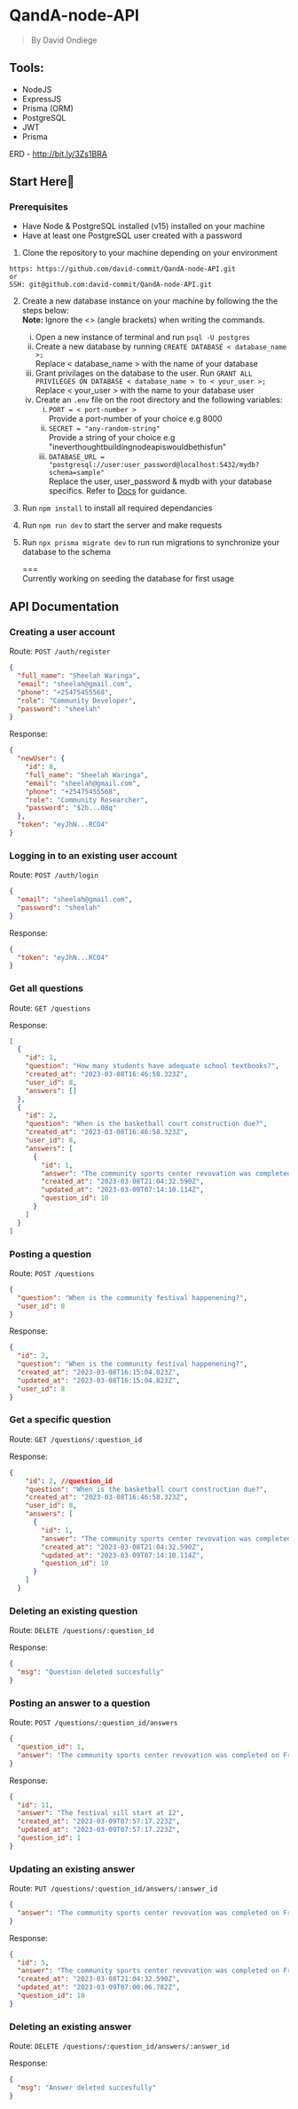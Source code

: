 # QandA-node-API

> By David Ondiege

## Tools:

- NodeJS
- ExpressJS
- Prisma (ORM)
- PostgreSQL
- JWT
- Prisma

ERD - http://bit.ly/3Zs1BRA

## Start Here🚀

### Prerequisites

- Have Node & PostgreSQL installed (v15) installed on your machine
- Have at least one PostgreSQL user created with a password

1. Clone the repository to your machine depending on your environment

```
https: https://github.com/david-commit/QandA-node-API.git
or
SSH: git@github.com:david-commit/QandA-node-API.git
```

2.  Create a new database instance on your machine by following the the steps below:
    <br /><strong>Note:</strong> Ignore the <> (angle brackets) when writing the commands.

    <ol type="i">
      <li>Open a new instance of terminal and run <code>psql -U postgres</code></li>
      <li>Create a new database by running <code>CREATE DATABASE < database_name >;</code>
        <br />
        Replace < database_name > with the name of your database
      </li>
      <li>Grant privilages on the database to the user. Run <code>GRANT ALL PRIVILEGES ON DATABASE < database_name > to < your_user >;</code>
        <br />
        Replace < your_user > with the name to your database user
      </li>
      <li>
        Create an <code>.env</code> file on the root directory and the following variables:
        <ol type="i">
          <li><code>PORT = < port-number > </code> <br />
          Provide a port-number of your choice e.g 8000</li>
          <li><code>SECRET = "any-random-string" </code> <br />
          Provide a string of your choice e.g "ineverthoughtbuildingnodeapiswouldbethisfun"</li>
          <li><code>DATABASE_URL = "postgresql://user:user_password@localhost:5432/mydb?schema=sample" </code> <br />
          Replace the user, user_password & mydb with your database specifics. Refer to <a href="https://www.prisma.io/docs/concepts/database-connectors/postgresql">Docs</a> for guidance.</li>
        </ol>
      </li>
    </ol>

3. Run `npm install` to install all required dependancies

4. Run `npm run dev` to start the server and make requests

5. Run `npx prisma migrate dev` to run run migrations to synchronize your database to the schema

    === <br />
    Currently working on seeding the database for first usage

## API Documentation

### Creating a user account

Route: `POST /auth/register`

```json
{
  "full_name": "Sheelah Waringa",
  "email": "sheelah@gmail.com",
  "phone": "+25475455568",
  "role": "Community Developer",
  "password": "sheelah"
}
```

Response:

```json
{
  "newUser": {
    "id": 8,
    "full_name": "Sheelah Waringa",
    "email": "sheelah@gmail.com",
    "phone": "+25475455568",
    "role": "Community Researcher",
    "password": "$2b...08q"
  },
  "token": "eyJhN...RCO4"
}
```

### Logging in to an existing user account

Route: `POST /auth/login`

```json
{
  "email": "sheelah@gmail.com",
  "password": "sheelah"
}
```

Response:

```json
{
  "token": "eyJhN...RCO4"
}
```

### Get all questions

Route: `GET /questions`

Response:

```json
[
  {
    "id": 1,
    "question": "How many students have adequate school textbooks?",
    "created_at": "2023-03-08T16:46:58.323Z",
    "user_id": 8,
    "answers": []
  },
  {
    "id": 2,
    "question": "When is the basketball court construction due?",
    "created_at": "2023-03-08T16:46:58.323Z",
    "user_id": 8,
    "answers": [
      {
        "id": 1,
        "answer": "The community sports center revovation was completed on Friday, the youth can now play basketball at the court.",
        "created_at": "2023-03-08T21:04:32.590Z",
        "updated_at": "2023-03-09T07:14:10.114Z",
        "question_id": 10
      }
    ]
  }
]
```

### Posting a question

Route: `POST /questions`

```json
{
  "question": "When is the community festival happenening?",
  "user_id": 8
}
```

Response:

```json
{
  "id": 2,
  "question": "When is the community festival happenening?",
  "created_at": "2023-03-08T16:15:04.823Z",
  "updated_at": "2023-03-08T16:15:04.823Z",
  "user_id": 8
}
```

### Get a specific question

Route: `GET /questions/:question_id`

Response:

```json
{
    "id": 2, //question_id
    "question": "When is the basketball court construction due?",
    "created_at": "2023-03-08T16:46:58.323Z",
    "user_id": 8,
    "answers": [
      {
        "id": 1,
        "answer": "The community sports center revovation was completed on Friday, the youth can now play basketball at the court.",
        "created_at": "2023-03-08T21:04:32.590Z",
        "updated_at": "2023-03-09T07:14:10.114Z",
        "question_id": 10
      }
    ]
  }
```

### Deleting an existing question

Route: `DELETE /questions/:question_id`

Response:

```json
{
  "msg": "Question deleted succesfully"
}
```

### Posting an answer to a question

Route: `POST /questions/:question_id/answers`

```json
{
  "question_id": 1,
  "answer": "The community sports center revovation was completed on Friday, the youth can now play basketball at the court."
}
```

Response:

```json
{
  "id": 11,
  "answer": "The festival sill start at 12",
  "created_at": "2023-03-09T07:57:17.223Z",
  "updated_at": "2023-03-09T07:57:17.223Z",
  "question_id": 1
}
```

### Updating an existing answer

Route: `PUT /questions/:question_id/answers/:answer_id`

```json
{
  "answer": "The community sports center revovation was completed on Friday, the youth can now play basketball at the court."
}
```

Response:

```json
{
  "id": 5,
  "answer": "The community sports center revovation was completed on Friday, the youth can now play basketball at the court.",
  "created_at": "2023-03-08T21:04:32.590Z",
  "updated_at": "2023-03-09T07:00:06.782Z",
  "question_id": 10
}
```

### Deleting an existing answer

Route: `DELETE /questions/:question_id/answers/:answer_id`

Response:

```json
{
  "msg": "Answer deleted succesfully"
}
```
